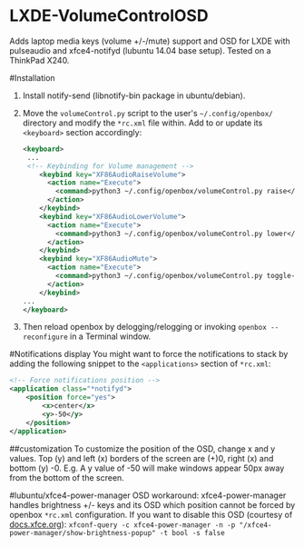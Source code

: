 LXDE-VolumeControlOSD
=====================

Adds laptop media keys (volume +/-/mute) support and OSD for LXDE with pulseaudio and xfce4-notifyd (lubuntu 14.04 base setup). Tested on a ThinkPad X240.

#Installation
1. Install notify-send (libnotify-bin package in ubuntu/debian).

2. Move the `volumeControl.py` script to the user's `~/.config/openbox/` directory and modify the `*rc.xml` file within. Add to or update its `<keyboard>` section accordingly:

    ```xml
    <keyboard>
     ...
     <!-- Keybinding for Volume management -->
        <keybind key="XF86AudioRaiseVolume">
          <action name="Execute">
            <command>python3 ~/.config/openbox/volumeControl.py raise</command>
          </action>
        </keybind>
        <keybind key="XF86AudioLowerVolume">
          <action name="Execute">
            <command>python3 ~/.config/openbox/volumeControl.py lower</command>
          </action>
        </keybind>
        <keybind key="XF86AudioMute">
          <action name="Execute">
            <command>python3 ~/.config/openbox/volumeControl.py toggle-mute</command>
          </action>
        </keybind>
    ...
    </keyboard>
    ```

3. Then reload openbox by delogging/relogging or invoking `openbox --reconfigure` in a Terminal window.

#Notifications display
You might want to force the notifications to stack by adding the following snippet to the `<applications>` section of `*rc.xml`:

```xml
<!-- Force notifications position -->
<application class="*notifyd">
    <position force="yes">
        <x>center</x>
        <y>-50</y>
    </position>
</application>
```

##customization
To customize the position of the OSD, change x and y values. Top (y) and left (x) borders of the screen are (+)0, right (x) and bottom (y) -0. E.g. A y value of -50 will make windows appear 50px away from the bottom of the screen.

#lubuntu/xfce4-power-manager OSD workaround:
xfce4-power-manager handles brightness +/- keys and its OSD which position cannot be forced by openbox `*rc.xml` configuration. If you want to disable this OSD (courtesy of [docs.xfce.org](http://docs.xfce.org/xfce/xfce4-power-manager/preferences)):
`xfconf-query -c xfce4-power-manager -n -p "/xfce4-power-manager/show-brightness-popup" -t bool -s false`